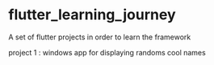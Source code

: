 # flutter_learning_journey
A set of flutter projects in order to learn the framework

project 1 : windows app for displaying randoms cool names